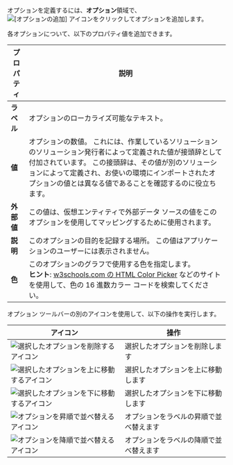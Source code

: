オプションを定義するには、**オプション**領域で、![[オプションの追加] アイコン](../maker/common-data-service/media/add-option-set-option-button.png)をクリックしてオプションを追加します。

各オプションについて、以下のプロパティ値を追加できます。

|プロパティ|説明|
|--|--|
|**ラベル**|オプションのローカライズ可能なテキスト。|
|**値**|オプションの数値。 これには、作業しているソリューションのソリューション発行者によって定義された値が接頭辞として付加されています。 この接頭辞は、その値が別のソリューションによって定義され、お使いの環境にインポートされたオプションの値とは異なる値であることを確認するのに役立ちます。|
|**外部値**|この値は、仮想エンティティで外部データ ソースの値をこのオプションを使用してマッピングするために使用されます。|
|**説明**|このオプションの目的を記録する場所。 この値はアプリケーションのユーザーには表示されません。|
|**色**|このオプションのグラフで使用する色を指定します。<br />**ヒント**: [w3schools.com の HTML Color Picker](https://www.w3schools.com/colors/colors_picker.asp) などのサイトを使用して、色の 16 進数カラー コードを検索してください。|

オプション ツールバーの別のアイコンを使用して、以下の操作を実行します。

|アイコン|操作|
|--|--|
|![選択したオプションを削除するアイコン](../maker/common-data-service/media/remove-option-solution-explorer.gif)|選択したオプションを削除します|
|![選択したオプションを上に移動するアイコン](../maker/common-data-service/media/move-selected-option-up-solution-explorer.png)|選択したオプションを上に移動します|
|![選択したオプションを下に移動するアイコン](../maker/common-data-service/media/move-selected-option-down-solution-explorer.png)|選択したオプションを下に移動します|
|![オプションを昇順で並べ替えるアイコン](../maker/common-data-service/media/sort-option-set-option-asc-solution-explorer.png)|オプションをラベルの昇順で並べ替えます|
|![オプションを降順で並べ替えるアイコン](../maker/common-data-service/media/sort-option-set-option-des-solution-explorer.png)|オプションをラベルの降順で並べ替えます|